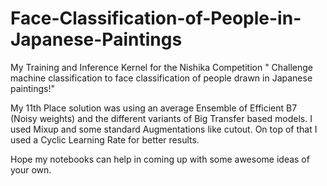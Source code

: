 # Face-Classification-of-People-in-Japanese-Paintings
My Training and Inference Kernel for the Nishika Competition " Challenge machine classification to face classification of people drawn in Japanese paintings!"

My 11th Place solution was using an average Ensemble of Efficient B7 (Noisy weights) and the different variants of Big Transfer based models.
I used Mixup and some standard Augmentations like cutout. On top of that I used a Cyclic Learning Rate for better results. 

Hope my notebooks can help in coming up with some awesome ideas of your own. 
